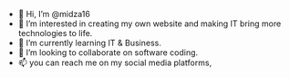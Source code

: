 - 👋 Hi, I’m @midza16
- 👀 I’m interested in creating my own website and making IT bring more technologies to life.
- 🌱 I’m currently learning IT & Business.
- 💞️ I’m looking to collaborate on software coding.
- 📫  you can reach me on my social media platforms,

<!---
midza16/midza16 is a ✨ special ✨ repository because its `README.md` (this file) appears on your GitHub profile.
You can click the Preview link to take a look at your changes.
--->
